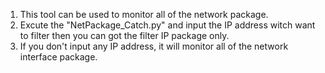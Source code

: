 1. This tool can be used to monitor all of the network package. 
2. Excute the "NetPackage_Catch.py" and input the IP address witch want to filter then you can got the filter IP package only. 
3. If you don't input any IP address, it will monitor all of the network interface package. 
